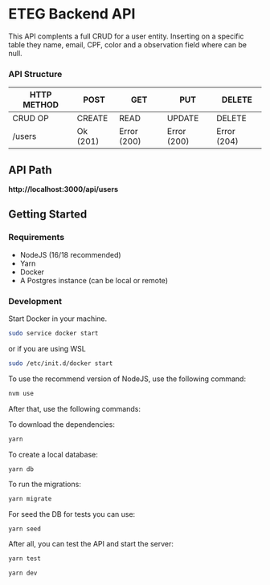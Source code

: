 # ETEG Backend API

This API complents a full CRUD for a user entity. Inserting on a specific table they name, email, CPF, color and a observation field where can be null.

### API Structure

| HTTP METHOD | POST        | GET         | PUT         | DELETE      |
| ----------- | ----------- | ----------- | ----------- | ----------- |
| CRUD OP     | CREATE      | READ        | UPDATE      | DELETE      |
| /users      | Ok (201)    | Error (200) | Error (200) | Error (204) |


## API Path
<b>http://localhost:3000/api/users</b>

## Getting Started


### Requirements

- NodeJS (16/18 recommended)
- Yarn
- Docker
- A Postgres instance (can be local or remote)

### Development

Start Docker in your machine.

```bash
sudo service docker start
```

or if you are using WSL

```bash
sudo /etc/init.d/docker start
```

To use the recommend version of NodeJS, use the following command:
```bash
nvm use
```
After that, use the following commands:

To download the dependencies:

```bash
yarn 
```
To create a local database:

```bash
yarn db
```
To run the migrations:

```bash
yarn migrate
```

For seed the DB for tests you can use:
```
yarn seed
```

After all, you can test the API and start the server:


```bash
yarn test
```

```bash
yarn dev
```
